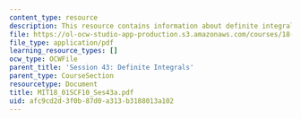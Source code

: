 ```yaml
---
content_type: resource
description: This resource contains information about definite integrals.
file: https://ol-ocw-studio-app-production.s3.amazonaws.com/courses/18-01sc-single-variable-calculus-fall-2010/afc9cd2d3f0b87d0a313b3188013a102_MIT18_01SCF10_Ses43a.pdf
file_type: application/pdf
learning_resource_types: []
ocw_type: OCWFile
parent_title: 'Session 43: Definite Integrals'
parent_type: CourseSection
resourcetype: Document
title: MIT18_01SCF10_Ses43a.pdf
uid: afc9cd2d-3f0b-87d0-a313-b3188013a102
---
```

